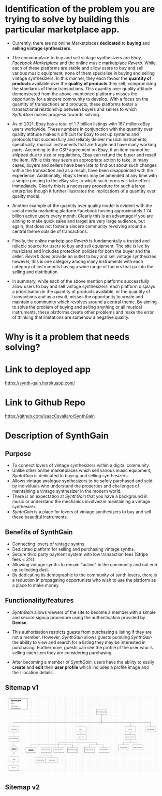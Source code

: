 # Identification of the problem you are trying to solve by building this particular marketplace app.

- Currently, there are no online Marketplaces **dedicated** to **buying** and **selling vintage synthesizers.**

- The commonplace to buy and sell vintage synthesizers are *Ebay, Facebook Marketplace* and the online music marketplace *Reverb*. While each of these platforms are stable and allow users to buy and sell various music equipment, none of them specialise in buying and selling vintage synthesizers. In this manner, they each favour the **quantity of products** available over the **quality of products** they sell; compromising the standards of these transactions. This quantity over quality attitude demonstrated from the above-mentioned platforms misses the opportunity for a sincere community to develop. With a focus on the quantity of transactions and products, these platforms foster a transactional relationship between buyers and sellers to which *SythnGain* makes progress towards solving.

- As of 2021, Ebay has a total of 1.7 billion listings with 187 million eBay users worldwide. These numbers in conjunction with the quantity over quality attitude makes it difficult for Ebay to set up systems and protocols that successfully and reliably deliver musical instruments; specifically, musical instruments that are fragile and have many working parts. According to the GSP agreement on Ebay, if an item cannot be shipped due to size or regulations, Ebay can refund the buyer and resell the item. While this may seem an appropriate action to take, in many cases, buyers and sellers have been late to find out about such changes within the transaction and as a result, have been disappointed with the experience. Additionally, Ebay's terms may be amended at any time with a simple posting to the eBay site; to which such terms will take effect immediately. Clearly this is a necessary procedure for such a large enterprise though it further illustrates the implications of a quantity over quality model.

- Another example of the quantity over quality model is evident with the social media marketing platform Facebook hosting approximately 1.74 billion active users every month. Clearly this is an advantage if you are aiming to make quick sales and target are very large audience, but again, that does not foster a sincere community revolving around a central theme outside of transactions.

- Finally, the online marketplace *Reverb* is fundamentally a trusted and reliable source for users to buy and sell equipment. The site is led by musicians and includes protection policies for both the buyer and the seller. *Reverb* does provide an outlet to buy and sell vintage synthesizes however, this is one category among many instruments with each category of instruments having a wide range of factors that go into the selling and distribution.

- In summary, while each of the above mention platforms successfully allow users to buy and sell vintage synthesizers, each platform displays a prioritisation in the quantity of products available, or the quantity of transactions and as a result, misses the opportunity to create and maintain a community which revolves around a central theme. By aiming to solve the problem of buying and selling anything or all musical instruments, these platforms create other problems and make the error of thinking that limitations are somehow a negative quality.

# Why is it a problem that needs solving?

# Link to deployed app

https://synth-gain.herokuapp.com/

# Link to Github Repo

https://github.com/IsaacCavallaro/SynthGain

# Description of SynthGain

## Purpose

- To connect lovers of vintage synthesizers within a digital community.
- Unlike other online marketplaces which sell various music equipment, *SynthGain* is dedicated to buying and selling synthesizers.
- Allows vintage analogue synthesizers to be safely purchased and sold by individuals who understand the properties and challenges of maintaining a vintage synthesizer in the modern world.
- There is an expectation at *SynthGain* that you have a background in music or understand the mechanics involved in maintaining a vintage synthesizer.
- *SynthGain* is a place for lovers of vintage synthesizers to buy and sell these beautiful instruments.

## Benefits of SynthGain

- Connecting lovers of vintage synths.
- Dedicated platform for selling and purchasing vintage synths.
- Secure third party payment system with low transaction fees (Stripe fees < 3%).
- Allowing vintage synths to remain "active" in the community and not end up collecting dust.
- By dedicating its demographic to the community of synth lovers, there is a reduction in propagating opportunists who wish to use the platform as a place to make money.

## Functionality/features

- *SynthGain* allows viewers of the site to become a member with a simple and secure signup procedure using the authentication provided by **Devise.**

- This authorisation restricts guests from purchasing a listing if they are not a member. However, *SynthGain* allows guests pursuing *SynthGain* the ability to view and search for a listing they may be interested in purchasing. Furthermore, guests can see the profile of the user who is selling each item they are considering purchasing.

- After becoming a member of *SynthGain*, users have the ability to easily **create** and **edit** their **user profile** which includes a profile image and their location details.

## Sitemap v1

![Sitemap version one](app/assets/images/synth_gain_sitemap_1.png)


## Sitemap v2